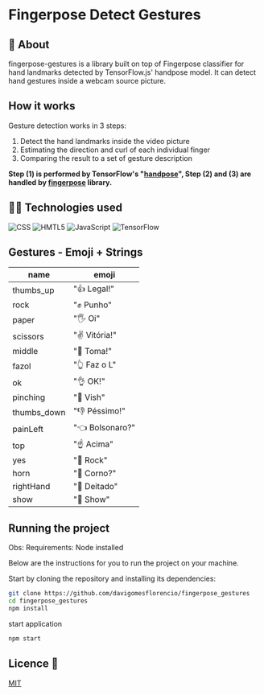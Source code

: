 # Fingerpose Detect Gestures

## 🌟 About

fingerpose-gestures is a library built on top of Fingerpose classifier for hand landmarks detected by TensorFlow.js' handpose model. It can detect hand gestures inside a webcam source picture.

## How it works

Gesture detection works in 3 steps:

1. Detect the hand landmarks inside the video picture
2. Estimating the direction and curl of each individual finger
3. Comparing the result to a set of gesture description

**Step (1) is performed by TensorFlow's "[handpose](https://www.npmjs.com/package/@tensorflow-models/handpose)",
Step (2) and (3) are handled by [fingerpose](https://www.npmjs.com/package/fingerpose) library.**

## 👨‍💻 Technologies used

<p>

<img alt="CSS" src="https://img.shields.io/badge/CSS-239120?&style=for-the-badge&logo=css3&logoColor=white">
<img alt="HMTL5" src="	https://img.shields.io/badge/HTML5-E34F26?style=for-the-badge&logo=html5&logoColor=white">
<img alt="JavaScript" src="https://img.shields.io/badge/JavaScript-F7DF1E?style=for-the-badge&logo=javascript&logoColor=black">
<img alt="TensorFlow" src="https://img.shields.io/badge/TensorFlow-%23FF6F00.svg?style=for-the-badge&logo=TensorFlow&logoColor=white">

## Gestures - Emoji + Strings

| name        | emoji           |
| ----------- | --------------- |
| thumbs_up   | "👍 Legal!"     |
| rock        | "✊️ Punho"     |
| paper       | "🖐 Oi"         |
| scissors    | "✌️ Vitória!"   |
| middle      | "🖕 Toma!"      |
| fazol       | "👆 Faz o L"    |
| ok          | "👌 OK!"        |
| pinching    | "🤏 Vish"       |
| thumbs_down | "👎 Péssimo!"   |
| painLeft    | "👈 Bolsonaro?" |
| top         | "☝️ Acima"      |
| yes         | "🤟 Rock"       |
| horn        | "🤘 Corno?"     |
| rightHand   | "🫱 Deitado"     |
| show        | "🤙 Show"       |

## Running the project

Obs: Requirements: Node installed

Below are the instructions for you to run the project on your machine.

Start by cloning the repository and installing its dependencies:

```sh
git clone https://github.com/davigomesflorencio/fingerpose_gestures
cd fingerpose_gestures
npm install
```

start application

```sh
npm start
```

## Licence 📃

[MIT](https://github.com/davigomesflorencio/fingerpose_gestures/LICENSE)
